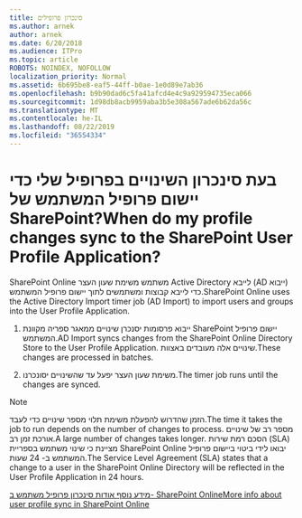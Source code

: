 ```yaml
---
title: סינכרון פרופילים
ms.author: arnek
author: arnek
ms.date: 6/20/2018
ms.audience: ITPro
ms.topic: article
ROBOTS: NOINDEX, NOFOLLOW
localization_priority: Normal
ms.assetid: 6b695be8-eaf5-44ff-b0ae-1e0d89e7ab36
ms.openlocfilehash: b9b90dad6c5fa41afcd4e4c9a929594735eca066
ms.sourcegitcommit: 1d98db8acb9959aba3b5e308a567ade6b62da56c
ms.translationtype: MT
ms.contentlocale: he-IL
ms.lasthandoff: 08/22/2019
ms.locfileid: "36554334"
---
```

# <a name="when-do-my-profile-changes-sync-to-the-sharepoint-user-profile-application"></a><span data-ttu-id="d41e2-102">בעת סינכרון השינויים בפרופיל שלי כדי יישום פרופיל המשתמש של SharePoint?</span><span class="sxs-lookup"><span data-stu-id="d41e2-102">When do my profile changes sync to the SharePoint User Profile Application?</span></span>

<span data-ttu-id="d41e2-103">SharePoint Online משתמש משימת שעון העצר Active Directory לייבא (AD ייבוא) כדי לייבא קבוצות ומשתמשים לתוך יישום פרופיל המשתמש.</span><span class="sxs-lookup"><span data-stu-id="d41e2-103">SharePoint Online uses the Active Directory Import timer job (AD Import) to import users and groups into the User Profile Application.</span></span> 
  
1. <span data-ttu-id="d41e2-104">ייבוא פרסומות יסנכרן שינויים ממאגר ספריה מקוונת SharePoint יישום פרופיל המשתמש.</span><span class="sxs-lookup"><span data-stu-id="d41e2-104">AD Import syncs changes from the SharePoint Online Directory Store to the User Profile Application.</span></span> <span data-ttu-id="d41e2-105">שינויים אלה מעובדים באצוות.</span><span class="sxs-lookup"><span data-stu-id="d41e2-105">These changes are processed in batches.</span></span>
    
2. <span data-ttu-id="d41e2-106">משימת שעון העצר יפעל עד שהשינויים יסונכרנו.</span><span class="sxs-lookup"><span data-stu-id="d41e2-106">The timer job runs until the changes are synced.</span></span>
    
> [!NOTE]
> <span data-ttu-id="d41e2-107">הזמן שהדרוש להפעלת משימת תלוי מספר שינויים כדי לעבד.</span><span class="sxs-lookup"><span data-stu-id="d41e2-107">The time it takes the job to run depends on the number of changes to process.</span></span> <span data-ttu-id="d41e2-108">מספר רב של שינויים אורכת זמן רב.</span><span class="sxs-lookup"><span data-stu-id="d41e2-108">A large number of changes takes longer.</span></span> <span data-ttu-id="d41e2-109">הסכם רמת שירות (SLA) מציינת כי שינוי משתמש בספריית SharePoint Online יבואו לידי ביטוי ביישום פרופיל המשתמש ב- 24 שעות.</span><span class="sxs-lookup"><span data-stu-id="d41e2-109">The Service Level Agreement (SLA) states that a change to a user in the SharePoint Online Directory will be reflected in the User Profile Application in 24 hours.</span></span> 
  
[<span data-ttu-id="d41e2-110">מידע נוסף אודות סינכרון פרופיל משתמש ב- SharePoint Online</span><span class="sxs-lookup"><span data-stu-id="d41e2-110">More info about user profile sync in SharePoint Online</span></span>](https://go.microsoft.com/fwlink/?linkid=875671)
  

